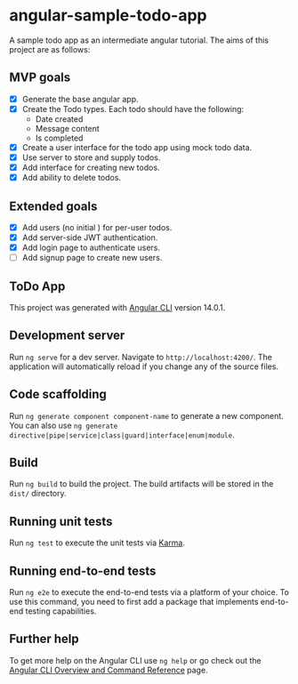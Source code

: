 # angular-sample-todo-app
A sample todo app as an intermediate angular tutorial.
The aims of this project are as follows:

## MVP goals

* [x] Generate the base angular app.
* [x] Create the Todo types. Each todo should have the following:
    * Date created
    * Message content
    * Is completed
* [x] Create a user interface for the todo app using mock todo data.
* [x] Use server to store and supply todos.
* [x] Add interface for creating new todos.
* [x] Add ability to delete todos.

## Extended goals
* [x] Add users (no initial ) for per-user todos.
* [x] Add server-side JWT authentication.
* [x] Add login page to authenticate users.
* [ ] Add signup page to create new users.

## ToDo App

This project was generated with [Angular CLI](https://github.com/angular/angular-cli) version 14.0.1.

## Development server

Run `ng serve` for a dev server. Navigate to `http://localhost:4200/`. The application will automatically reload if you change any of the source files.

## Code scaffolding

Run `ng generate component component-name` to generate a new component. You can also use `ng generate directive|pipe|service|class|guard|interface|enum|module`.

## Build

Run `ng build` to build the project. The build artifacts will be stored in the `dist/` directory.

## Running unit tests

Run `ng test` to execute the unit tests via [Karma](https://karma-runner.github.io).

## Running end-to-end tests

Run `ng e2e` to execute the end-to-end tests via a platform of your choice. To use this command, you need to first add a package that implements end-to-end testing capabilities.

## Further help

To get more help on the Angular CLI use `ng help` or go check out the [Angular CLI Overview and Command Reference](https://angular.io/cli) page.
